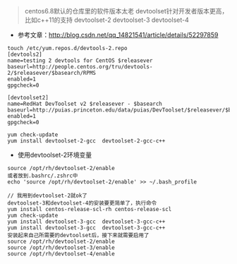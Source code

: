 > centos6.8默认的仓库里的软件版本太老
> devtoolset针对开发者版本更高，比如c++11的支持
> devtoolset-2 devtoolset-3 devtoolset-4
- 参考文章：http://blog.csdn.net/qq_14821541/article/details/52297859
```
touch /etc/yum.repos.d/devtools-2.repo
[devtools2]
name=testing 2 devtools for CentOS $releasever 
baseurl=http://people.centos.org/tru/devtools-2/$releasever/$basearch/RPMS
enabled=1
gpgcheck=0

[devtoolset2]
name=RedHat DevToolset v2 $releasever - $basearch
baseurl=http://puias.princeton.edu/data/puias/DevToolset/$releasever/$basearch/
enabled=1
gpgcheck=0
```

```
yum check-update
yum install devtoolset-2-gcc  devtoolset-2-gcc-c++
```

- 使用devtoolset-2环境变量
```
source /opt/rh/devtoolset-2/enable 
或者放到.bashrc/.zshrc中
echo 'source /opt/rh/devtoolset-2/enable' >> ~/.bash_profile
```

```
// 我用到devtoolset-2就ok了
devtoolset-3和devtoolset-4的安装要更简单了，执行命令
yum install centos-release-scl-rh centos-release-scl
yum check-update
yum install devtoolset-3-gcc  devtoolset-3-gcc-c++
yum install devtoolset-3-gcc  devtoolset-3-gcc-c++
安装起来自己所需要的devtoolset后，接下来就需要启用了
source /opt/rh/devtoolset-2/enable
source /opt/rh/devtoolset-3/enable
source /opt/rh/devtoolset-4/enable
```
